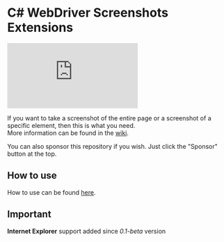 # C# WebDriver Screenshots Extensions
[![nuget](http://flauschig.ch/nubadge.php?id=Noksa.WebDriver.ScreenshotsExtensions)](https://www.nuget.org/packages/Noksa.WebDriver.ScreenshotsExtensions/)

If you want to take a screenshot of the entire page or a screenshot of a specific element, then this is what you need.<br/>
More information can be found in the [wiki](https://github.com/Noksa/WebDriver.Screenshots.Extensions/wiki).

You can also sponsor this repository if you wish. Just click the "Sponsor" button at the top.

## How to use

How to use can be found [here](https://github.com/Noksa/WebDriver.Screenshots.Extensions/wiki/How-to-use).

## Important

**Internet Explorer** support added since _0.1-beta_ version
